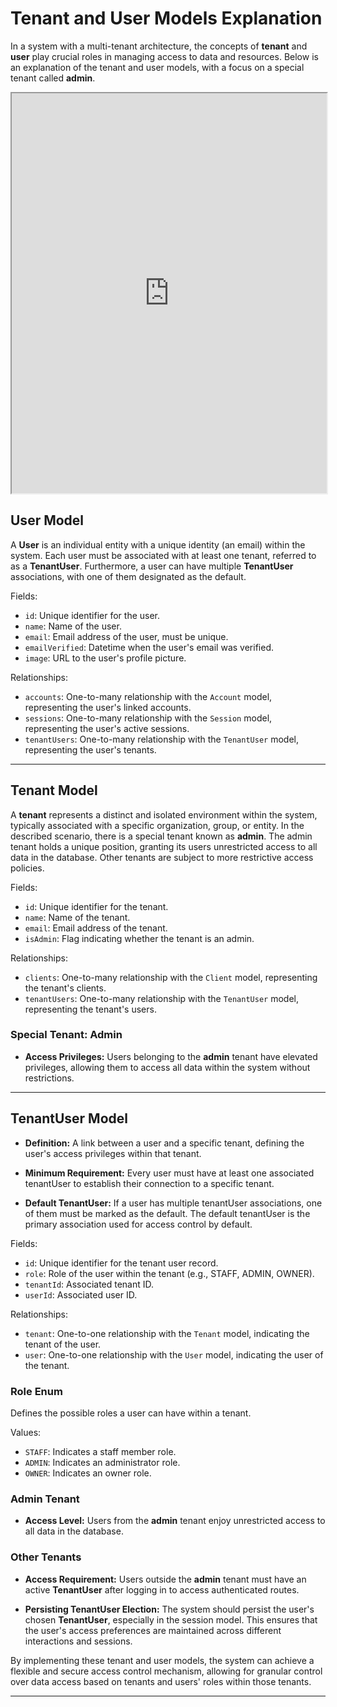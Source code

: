 # Tenant and User Models Explanation

In a system with a multi-tenant architecture, the concepts of **tenant** and **user** play crucial roles in managing access to data and resources. Below is an explanation of the tenant and user models, with a focus on a special tenant called **admin**.

<iframe width="100%" height="640" src='https://dbdiagram.io/e/65c4fcc4ac844320aebff1bd/65c4fdf5ac844320aec00c0d'> </iframe>


## User Model

A **User** is an individual entity with a unique identity (an email) within the system. Each user must be associated with at least one tenant, referred to as a **TenantUser**. Furthermore, a user can have multiple **TenantUser** associations, with one of them designated as the default.

Fields:

- `id`: Unique identifier for the user.
- `name`: Name of the user.
- `email`: Email address of the user, must be unique.
- `emailVerified`: Datetime when the user's email was verified.
- `image`: URL to the user's profile picture.

Relationships:

- `accounts`: One-to-many relationship with the `Account` model, representing the user's linked accounts.
- `sessions`: One-to-many relationship with the `Session` model, representing the user's active sessions.
- `tenantUsers`: One-to-many relationship with the `TenantUser` model, representing the user's tenants.

---

## Tenant Model


A **tenant** represents a distinct and isolated environment within the system, typically associated with a specific organization, group, or entity. In the described scenario, there is a special tenant known as **admin**. The admin tenant holds a unique position, granting its users unrestricted access to all data in the database. Other tenants are subject to more restrictive access policies.

Fields:

- `id`: Unique identifier for the tenant.
- `name`: Name of the tenant.
- `email`: Email address of the tenant.
- `isAdmin`: Flag indicating whether the tenant is an admin.

Relationships:

- `clients`: One-to-many relationship with the `Client` model, representing the tenant's clients.
- `tenantUsers`: One-to-many relationship with the `TenantUser` model, representing the tenant's users.

### Special Tenant: Admin

- **Access Privileges:** Users belonging to the **admin** tenant have elevated privileges, allowing them to access all data within the system without restrictions.

---

## TenantUser Model


- **Definition:** A link between a user and a specific tenant, defining the user's access privileges within that tenant.

- **Minimum Requirement:** Every user must have at least one associated tenantUser to establish their connection to a specific tenant.

- **Default TenantUser:** If a user has multiple tenantUser associations, one of them must be marked as the default. The default tenantUser is the primary association used for access control by default.

Fields:

- `id`: Unique identifier for the tenant user record.
- `role`: Role of the user within the tenant (e.g., STAFF, ADMIN, OWNER).
- `tenantId`: Associated tenant ID.
- `userId`: Associated user ID.

Relationships:

- `tenant`: One-to-one relationship with the `Tenant` model, indicating the tenant of the user.
- `user`: One-to-one relationship with the `User` model, indicating the user of the tenant.


### Role Enum

Defines the possible roles a user can have within a tenant.

Values:

- `STAFF`: Indicates a staff member role.
- `ADMIN`: Indicates an administrator role.
- `OWNER`: Indicates an owner role.


### Admin Tenant

- **Access Level:** Users from the **admin** tenant enjoy unrestricted access to all data in the database.

### Other Tenants

- **Access Requirement:** Users outside the **admin** tenant must have an active **TenantUser** after logging in to access authenticated routes.

- **Persisting TenantUser Election:** The system should persist the user's chosen **TenantUser**, especially in the session model. This ensures that the user's access preferences are maintained across different interactions and sessions.

By implementing these tenant and user models, the system can achieve a flexible and secure access control mechanism, allowing for granular control over data access based on tenants and users' roles within those tenants.

---